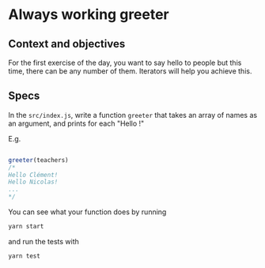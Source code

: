 # Always working greeter

## Context and objectives

For the first exercise of the day, you want to say hello to people but this time, there can be any number of them.
Iterators will help you achieve this.


## Specs
In the `src/index.js`, write a function `greeter` that takes an array of names as an argument, and prints for each "Hello <name>!"

E.g.

```javascript

greeter(teachers)
/*
Hello Clément!
Hello Nicolas!
...
*/

```

You can see what your function does by running

```bash
yarn start
```

and run the tests with

```bash
yarn test
```
